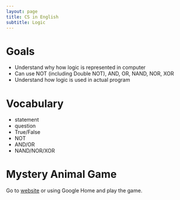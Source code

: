 ```yaml
---
layout: page
title: CS in English
subtitle: Logic
---
```


# Goals

- Understand why how logic is represented in computer
- Can use NOT (including Double NOT), AND, OR, NAND, NOR, XOR
- Understand how logic is used in actual program

# Vocabulary

- statement
- question
- True/False
- NOT
- AND/OR
- NAND/NOR/XOR

# Mystery Animal Game

Go to [website](https://mysteryanimal.withgoogle.com/) or using Google Home and play the game.
